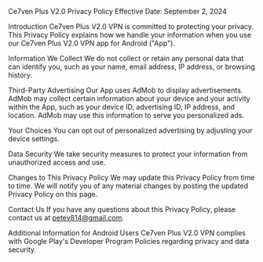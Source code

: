 Ce7ven Plus V2.0 Privacy Policy
Effective Date: September 2, 2024

Introduction
Ce7ven Plus V2.0 VPN is committed to protecting your privacy. This Privacy Policy explains how we handle your information when you use our Ce7ven Plus V2.0 VPN app for Android ("App").

Information We Collect
We do not collect or retain any personal data that can identify you, such as your name, email address, IP address, or browsing history.

Third-Party Advertising
Our App uses AdMob to display advertisements. AdMob may collect certain information about your device and your activity within the App, such as your device ID, advertising ID, IP address, and location. AdMob may use this information to serve you personalized ads.

Your Choices
You can opt out of personalized advertising by adjusting your device settings.

Data Security
We take security measures to protect your information from unauthorized access and use.

Changes to This Privacy Policy
We may update this Privacy Policy from time to time. We will notify you of any material changes by posting the updated Privacy Policy on this page.

Contact Us
If you have any questions about this Privacy Policy, please contact us at petev814@gmail.com.

Additional Information for Android Users
Ce7ven Plus V2.0 VPN complies with Google Play's Developer Program Policies regarding privacy and data security.
